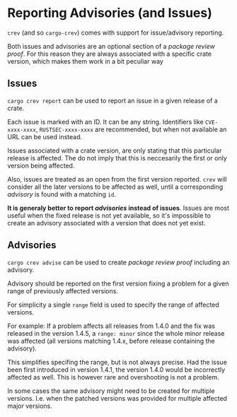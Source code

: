 # Reporting Advisories (and Issues)

`crev` (and so `cargo-crev`) comes with support for issue/advisory reporting.

Both issues and advisories are an optional section of a *package review proof*.
For this reason they are always associated with a specific crate version, which
makes them work in a bit peculiar way

## Issues

`cargo crev report` can be used to report an issue in a given release of a
crate.

Each issue is marked with an ID. It can be any string. Identifiers like
`CVE-xxxx-xxxx`, `RUSTSEC-xxxx-xxxx` are recommended, but when not available an
URL can be used instead.

Issues associated with a crate version, are only stating that this particular
release is affected. The do not imply that this is neccesarily the first or only
version being affected.

Also, issues are treated as an open from the first version reported. `crev` will
consider all the later versions to be affected as well, until a corresponding
*advisory* is found with a matching `id`.

**It is generaly better to report *advisories* instead of issues**. Issues are
most useful when the fixed release is not yet available, so it's impossible to
create an advisory associated with a version that does not yet exist.

## Advisories

`cargo crev advise` can be used to create *package review proof* including an
advisory.

Advisory should be reported on the first version fixing a problem for a given
range of previously affected versions.

For simplicity a single `range` field is used to specify the range of affected
versions.

For example: If a problem affects all releases from 1.4.0 and the fix was
released in the version 1.4.5, a `range: minor` since the whole minor release
was affected (all versions matching 1.4.x, before release containing the
advisory).

This simplifies specifing the range, but is not always precise. Had the issue
been first introduced in version 1.4.1, the version 1.4.0 would be incorrectly
affected as well. This is however rare and overshooting is not a problem.

In some cases the same advisory might need to be created for multiple versions.
I.e. when the patched versions was provided for multiple affected major
versions.
